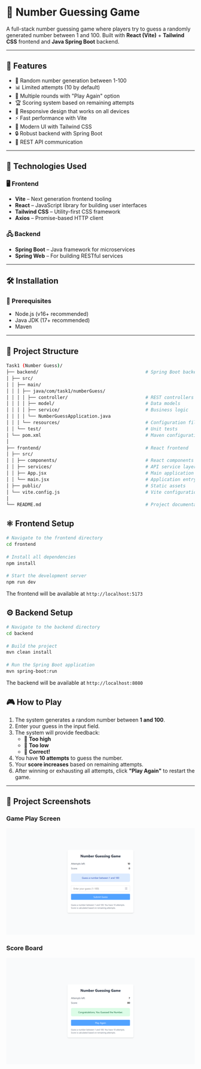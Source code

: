 # 🎯 Number Guessing Game

A full-stack number guessing game where players try to guess a randomly generated number between 1 and 100. Built with **React (Vite)** + **Tailwind CSS** frontend and **Java Spring Boot** backend.

---

## 🚀 Features

- 🎯 Random number generation between 1-100  
- 📊 Limited attempts (10 by default)  
- 🔄 Multiple rounds with "Play Again" option  
- 🏆 Scoring system based on remaining attempts  
- 📱 Responsive design that works on all devices  
- ⚡ Fast performance with Vite  
- 🎨 Modern UI with Tailwind CSS  
- 🔒 Robust backend with Spring Boot  
- 📡 REST API communication  

---

## 🧰 Technologies Used

### 🖥️ Frontend
- **Vite** – Next generation frontend tooling
- **React** – JavaScript library for building user interfaces
- **Tailwind CSS** – Utility-first CSS framework
- **Axios** – Promise-based HTTP client

### 🖧 Backend
- **Spring Boot** – Java framework for microservices
- **Spring Web** – For building RESTful services

---

## 🛠️ Installation

### 🔧 Prerequisites
- Node.js (v16+ recommended)
- Java JDK (17+ recommended)
- Maven

---

## 📁 Project Structure

```bash
Task1 (Number Guess)/
├── backend/                                        # Spring Boot backend
│ ├── src/
│ │ ├── main/
│ │ │ ├── java/com/task1/numberGuess/
│ │ │ │ ├── controller/                             # REST controllers
│ │ │ │ ├── model/                                  # Data models
│ │ │ │ ├── service/                                # Business logic
│ │ │ │ └── NumberGuessApplication.java
│ │ │ └── resources/                                # Configuration files
│ │ └── test/                                       # Unit tests
│ └── pom.xml                                       # Maven configuration
│
├── frontend/                                       # React frontend
│ ├── src/
│ │ ├── components/                                 # React components
│ │ ├── services/                                   # API service layer
│ │ ├── App.jsx                                     # Main application component
│ │ └── main.jsx                                    # Application entry point
│ ├── public/                                       # Static assets
│ └── vite.config.js                                # Vite configuration
│
└── README.md                                       # Project documentation
```

## ⚛️ Frontend Setup

```bash
# Navigate to the frontend directory
cd frontend

# Install all dependencies
npm install

# Start the development server
npm run dev
```

The frontend will be available at `http://localhost:5173`


## ⚙️ Backend Setup

```bash
# Navigate to the backend directory
cd backend

# Build the project
mvn clean install

# Run the Spring Boot application
mvn spring-boot:run
```

The backend will be available at `http://localhost:8080`


## 🎮 How to Play

1. The system generates a random number between **1 and 100**.
2. Enter your guess in the input field.
3. The system will provide feedback:
   - 🔺 **Too high**
   - 🔻 **Too low**
   - 🎉 **Correct!**
4. You have **10 attempts** to guess the number.
5. Your **score increases** based on remaining attempts.
6. After winning or exhausting all attempts, click **"Play Again"** to restart the game.

---

## 📸 Project Screenshots

### Game Play Screen
![Number Guessing Game Screenshot](screenshot/numguess1.png "Game Play Screenshot")

### Score Board
![Score Board](screenshot/numguess2.png "Score Board Screenshot")
